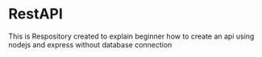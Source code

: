 # RestAPI
This is Respository created to explain  beginner how to create an api using nodejs and express without database connection
